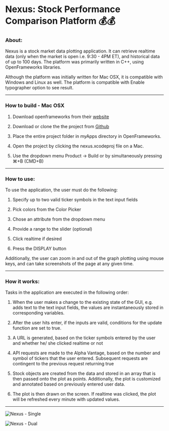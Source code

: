 
# Nexus: Stock Performance Comparison Platform 💰💰



### About: 

Nexus is a stock market data plotting application. It can retrieve realtime data (only when the market is open i.e. 9:30 - 4PM ET), and historical data of up to 100 days. The platform was primarily written in C++, using OpenFrameworks libraries. 

Although the platform was initially written for Mac OSX, it is compatible with Windows and Linux as well. The platform is compatible with Enable typographer option to see result.

---

### How to build - Mac OSX

1) Download openframeworks from their [website](http://openframeworks.cc/download/)

2) Download or clone the the project from [Github](https://github.com/uiuc-sp18-cs126/final-project-chinmayasharma.git)

3) Place the entire project folder in myApps directory in OpenFrameworks.

4) Open the project by clicking the nexus.xcodeproj file on a Mac. 

5) Use the dropdown menu Product -> Build or by simultaneously pressing ⌘+B (CMD+B) 

---
### How to use:
To use the application, the user must do the following:
1) Specify up to two valid ticker symbols in the text input fields

2) Pick colors from the Color Picker

3) Chose an attribute from the dropdown menu

4) Provide a range to the slider (optional)

5) Click realtime if desired

6) Press the DISPLAY button

Additionally, the user can zoom in and out of the graph plotting using mouse keys, and can take screenshots of the page at any given time.

---
### How it works:
Tasks in the application are executed in the following order:
1) When the user makes a change to the existing state of the GUI, e.g. adds text to the text input fields, the values are instantaneously stored in corresponding variables.

2) After the user hits enter, if the inputs are valid, conditions for the update function are set to true. 

3) A URL is generated, based on the ticker symbols entered by the user and whether he/ she clicked realtime or not

3) API requests are made to the Alpha Vantage, based on the number and symbol of tickers that the user entered. Subsequent requests are contingent to the previous request returning true 

4) Stock objects are created from the data and stored in an array that is then passed onto the plot as points. Additionally, the plot is customized and annotated based on previously entered user data.

5) The plot is then drawn on the screen. If realtime was clicked, the plot will be refreshed every minute with updated values.

---
![Nexus - Single](https://cdn1.imggmi.com/uploads/2018/5/2/cc36832a00656b1fdd1064e598d60188-full.png)


![Nexus - Dual](https://cdn1.imggmi.com/uploads/2018/5/2/2ec78c5eb99df8dbb839430fd977f1a5-full.png)
